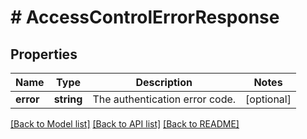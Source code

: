 # # AccessControlErrorResponse

## Properties

Name | Type | Description | Notes
------------ | ------------- | ------------- | -------------
**error** | **string** | The authentication error code. | [optional]

[[Back to Model list]](../../README.md#models) [[Back to API list]](../../README.md#endpoints) [[Back to README]](../../README.md)
